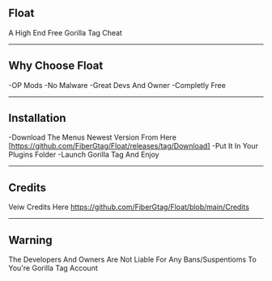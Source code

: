 ## Float 
A High End Free Gorilla Tag Cheat

---

## Why Choose Float
-OP Mods 
-No Malware
-Great Devs And Owner
-Completly Free

---

## Installation
-Download The Menus Newest Version From Here [https://github.com/FiberGtag/Float/releases/tag/Download]
-Put It In Your Plugins Folder
-Launch Gorilla Tag And Enjoy

---

## Credits
Veiw Credits Here https://github.com/FiberGtag/Float/blob/main/Credits

---
## Warning 
The Developers And Owners Are Not Liable For Any Bans/Suspentioms To You're Gorilla Tag Account
